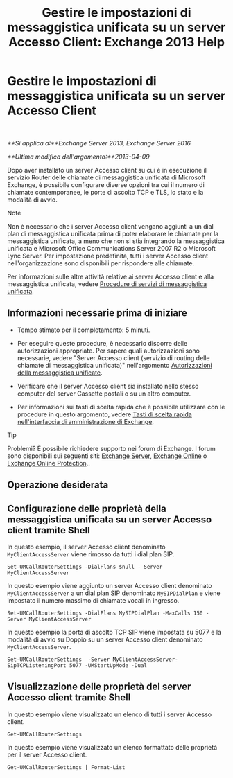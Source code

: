 ﻿---
title: 'Gestire le impostazioni di messaggistica unificata su un server Accesso Client: Exchange 2013 Help'
TOCTitle: Gestire le impostazioni di messaggistica unificata su un server Accesso Client
ms:assetid: 08667911-fa86-404e-84b1-65cedd94d579
ms:mtpsurl: https://technet.microsoft.com/it-it/library/JJ673507(v=EXCHG.150)
ms:contentKeyID: 50555535
ms.date: 05/22/2018
mtps_version: v=EXCHG.150
ms.translationtype: MT
---

# Gestire le impostazioni di messaggistica unificata su un server Accesso Client

 

_**Si applica a:**Exchange Server 2013, Exchange Server 2016_

_**Ultima modifica dell'argomento:**2013-04-09_

Dopo aver installato un server Accesso client su cui è in esecuzione il servizio Router delle chiamate di messaggistica unificata di Microsoft Exchange, è possibile configurare diverse opzioni tra cui il numero di chiamate contemporanee, le porte di ascolto TCP e TLS, lo stato e la modalità di avvio.


> [!NOTE]
> Non è necessario che i server Accesso client vengano aggiunti a un dial plan di messaggistica unificata prima di poter elaborare le chiamate per la messaggistica unificata, a meno che non si stia integrando la messaggistica unificata e Microsoft Office Communications Server 2007 R2 o Microsoft Lync Server. Per impostazione predefinita, tutti i server Accesso client nell'organizzazione sono disponibili per rispondere alle chiamate.



Per informazioni sulle altre attività relative ai server Accesso client e alla messaggistica unificata, vedere [Procedure di servizi di messaggistica unificata](um-services-procedures-exchange-2013-help.md).

## Informazioni necessarie prima di iniziare

  - Tempo stimato per il completamento: 5 minuti.

  - Per eseguire queste procedure, è necessario disporre delle autorizzazioni appropriate. Per sapere quali autorizzazioni sono necessarie, vedere "Server Accesso client (servizio di routing delle chiamate di messaggistica unificata)" nell'argomento [Autorizzazioni della messaggistica unificate](unified-messaging-permissions-exchange-2013-help.md).

  - Verificare che il server Accesso client sia installato nello stesso computer del server Cassette postali o su un altro computer.

  - Per informazioni sui tasti di scelta rapida che è possibile utilizzare con le procedure in questo argomento, vedere [Tasti di scelta rapida nell'interfaccia di amministrazione di Exchange](keyboard-shortcuts-in-the-exchange-admin-center-exchange-online-protection-help.md).


> [!TIP]
> Problemi? È possibile richiedere supporto nei forum di Exchange. I forum sono disponibili sui seguenti siti: <A href="https://go.microsoft.com/fwlink/p/?linkid=60612">Exchange Server</A>, <A href="https://go.microsoft.com/fwlink/p/?linkid=267542">Exchange Online</A> o <A href="https://go.microsoft.com/fwlink/p/?linkid=285351">Exchange Online Protection</A>..



## Operazione desiderata

## Configurazione delle proprietà della messaggistica unificata su un server Accesso client tramite Shell

In questo esempio, il server Accesso client denominato `MyClientAccessServer` viene rimosso da tutti i dial plan SIP.

    Set-UMCallRouterSettings -DialPlans $null - Server MyClientAccessServer

In questo esempio viene aggiunto un server Accesso client denominato `MyClientAccessServer` a un dial plan SIP denominato `MySIPDialPlan` e viene impostato il numero massimo di chiamate vocali in ingresso.

    Set-UMCallRouterSettings -DialPlans MySIPDialPlan -MaxCalls 150 -Server MyClientAccessServer

In questo esempio la porta di ascolto TCP SIP viene impostata su 5077 e la modalità di avvio su Doppio su un server Accesso client denominato `MyClientAccessServer`.

    Set-UMCallRouterSettings  -Server MyClientAccessServer-SipTCPListeningPort 5077 -UMStartUpMode -Dual 

## Visualizzazione delle proprietà del server Accesso client tramite Shell

In questo esempio viene visualizzato un elenco di tutti i server Accesso client.

    Get-UMCallRouterSettings

In questo esempio viene visualizzato un elenco formattato delle proprietà per il server Accesso client.

    Get-UMCallRouterSettings | Format-List


